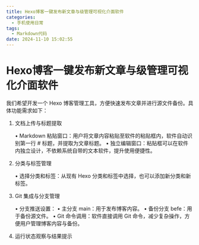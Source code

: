 ```yaml
---
title: Hexo博客一键发布新文章与级管理可视化介面软件
categories:
  - 手机使用日常
tags:
  - Markdown代码
date: 2024-11-10 15:02:55
---
```

# Hexo博客一键发布新文章与级管理可视化介面软件

我们希望开发一个 Hexo 博客管理工具，方便快速发布文章并进行源文件备份。具体功能需求如下：

1. 文档上传与标题提取

	•	Markdown 粘贴窗口：用户将文章内容粘贴至软件的粘贴框内，软件自动识别第一行 # 标题，并提取为文章标题。
	•	独立编辑窗口：粘贴框可以在软件内独立设计，不依赖系统自带的文本软件，提升使用便捷性。

2. 分类与标签管理

	•	选择分类和标签：从现有 Hexo 分类和标签中选择，也可以添加新分类和新标签。

3. Git 集成与分支管理

	•	分支推送设置：
	•	主分支 main：用于发布博客内容。
	•	备份分支 befe：用于备份源文件。
	•	Git 命令调用：软件直接调用 Git 命令，减少复杂操作，方便用户管理博客内容与备份。

4. 运行状态观察与结果提示
